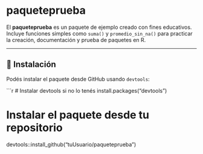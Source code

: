 
# paqueteprueba

El **paqueteprueba** es un paquete de ejemplo creado con fines
educativos.  
Incluye funciones simples como `suma()` y `promedio_sin_na()` para
practicar la creación, documentación y prueba de paquetes en R.

------------------------------------------------------------------------

## 🚀 Instalación

Podés instalar el paquete desde GitHub usando `devtools`:

\`\`\`r \# Instalar devtools si no lo tenés install.packages(“devtools”)

# Instalar el paquete desde tu repositorio

devtools::install_github(“tuUsuario/paqueteprueba”)
